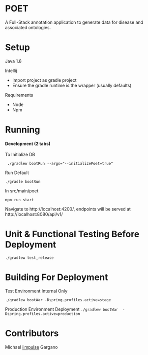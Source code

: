 # POET
A Full-Stack annotation application to generate data for disease and associated ontologies.

# Setup

Java 1.8

Intellij

- Import project as gradle project
- Ensure the gradle runtime is the wrapper (usually defaults)

Requirements
- Node
- Npm

# Running

#### Development (2 tabs)

To Initialize DB

` 
    ./gradlew bootRun --args="--initializePoet=true" 
`

Run Default

`
    ./gradle bootRun
`

In src/main/poet

`
    npm run start
`

Navigate to http://localhost:4200/, endpoints will be served at http://localhost:8080/api/v1/


# Unit & Functional Testing Before Deployment

`
    ./gradlew test_release
`

# Building For Deployment
Test Environment Internal Only

`
    ./gradlew bootWar -Dspring.profiles.active=stage
`

Production Environment Deployment
`
    ./gradlew bootWar  -Dspring.profiles.active=production
`


# Contributors

Michael [iimpulse](https://github.com/iimpulse) Gargano
